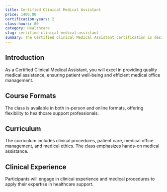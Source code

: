 ```yaml
---
title: Certified Clinical Medical Assistant
price: 1400.00
certification-years: 2
class-hours: 80
category: Healthcare
slug: certified-clinical-medical-assistant
summary: The Certified Clinical Medical Assistant certification is designed for individuals in healthcare support roles. This comprehensive class covers clinical procedures, patient care, and medical office management. It equips candidates with the skills needed to provide quality medical assistance.
---
```


## Introduction

As a Certified Clinical Medical Assistant, you will excel in providing quality medical assistance, ensuring patient well-being and efficient medical office management.

## Course Formats

The class is available in both in-person and online formats, offering flexibility to healthcare support professionals.

## Curriculum

The curriculum includes clinical procedures, patient care, medical office management, and medical ethics. The class emphasizes hands-on medical assistance.

## Clinical Experience

Participants will engage in clinical experience and medical procedures to apply their expertise in healthcare support.

